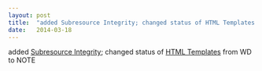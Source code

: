 ```yaml
---
layout: post
title:  "added Subresource Integrity; changed status of HTML Templates from WD to NOTE"
date:   2014-03-18
---
```


added <a href="http://www.w3.org/TR/SRI/">Subresource Integrity</a>; changed status of <a href="http://www.w3.org/TR/html-templates/">HTML Templates</a> from WD to NOTE